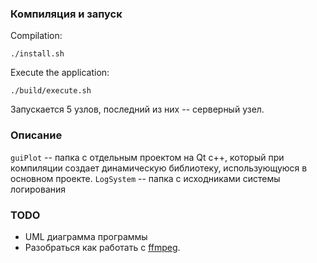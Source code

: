 ### Компиляция и запуск
Compilation:

```{bash}
./install.sh
```

Execute the application:

```{bash}
./build/execute.sh
```
Запускается 5 узлов, последний из них -- серверный узел.

### Описание
`guiPlot` -- папка с отдельным проектом на Qt c++, который при компиляции создает динамическую библиотеку, использующуюся в основном проекте.
`LogSystem` -- папка с исходниками системы логирования

### TODO
-  UML диаграмма программы
-  Разобраться как работать с [ffmpeg](https://trac.ffmpeg.org/wiki/Create%20a%20video%20slideshow%20from%20images).
